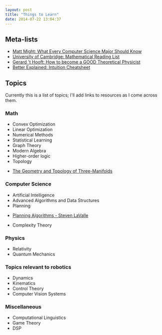 ```yaml
---
layout: post
title: "Things to Learn"
date: 2014-07-22 13:04:37
---
```


## Meta-lists ##

* [Matt Might: What Every Computer Science Major Should Know](http://matt.might.net/articles/what-cs-majors-should-know/)
* [University of Cambridge: Mathematical Reading List](http://www.maths.cam.ac.uk/undergrad/admissions/readinglist.pdf)
* [Gerard 't Hooft: How to become a GOOD Theoretical Physicist](http://www.staff.science.uu.nl/~Gadda001/goodtheorist/)
* [Better Explained: Intuition Cheatsheet](http://betterexplained.com/cheatsheet/)


## Topics ##

Currently this is a list of topics; I'll add links to resources as I come across them.
 
### Math ###
* Convex Optimization
* Linear Optimization
* Numerical Methods
* Statistical Learning
* Graph Theory
* Modern Algebra
* Higher-order logic
* Topology
 - [The Geometry and Topology of Three-Manifolds](http://library.msri.org/books/gt3m/) 

### Computer Science ###
* Artificial Intelligence
* Advanced Algorithms and Data Structures
* Planning
 - [Planning Algorithms - Steven LaValle](http://planning.cs.uiuc.edu)
* Complexity Theory

### Physics ###
* Relativity
* Quantum Mechanics

### Topics relevant to robotics ###
* Dynamics
* Kinematics
* Control Theory
* Computer Vision Systems

### Miscellaneous ##
* Computational Linguistics
* Game Theory
* DSP
